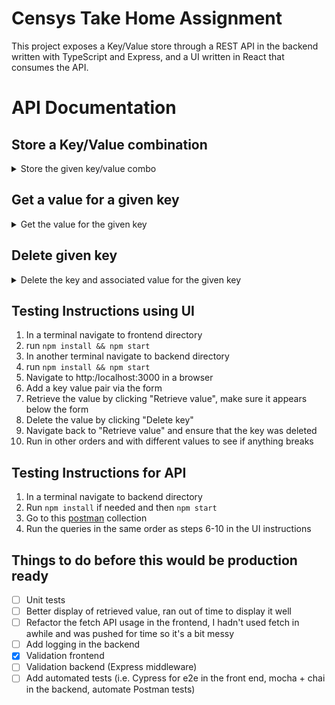 # Censys Take Home Assignment

This project exposes a Key/Value store through a REST API in the backend written with TypeScript 
and Express, and a UI written in React that consumes the API.

# API Documentation
## Store a Key/Value combination
<details>
  <summary>Store the given key/value combo</summary>

**URL** : `/v1/keys/`

**Method** : `POST`

**Data constraints**
```json
{
    "key": "[valid string]",
    "value": "[any valid json]"
}
```

**Data example**

```json
{
    "key": "spencer-mcmaster",
    "value": "{'age':23,'profession':'full stack developer'}"
}
```

### Success Response

**Code** : `204 No Content`

### Error Response

**Condition** : If 'key' or 'value' is improperly formatted (i.e. user is not valid JSON)

**Code** : `400 BAD REQUEST`

**Content** :

```json
{
    "errors": [
        "Unable to complete request. key must be a valid string and value must be valid JSON."
    ]
}
```
</details>

## Get a value for a given key
<details>
  <summary>Get the value for the given key</summary>

**URL** : `/v1/keys/:key`
  
**URL Parameters** : key is a URL encoded string that may or may not match a key in the store

**Method** : `GET`

### Success Response

**Condition** : Key was found.

**Code** : `200 OK`

**Content** :
  
```json
{
    "key": "spencer-mcmaster",
    "value": "{'age':23,'profession':'full stack developer'}"
}
```
### OR
  
**Condition** : Key was not found.

**Code** : `404 Not Found`
</details>

## Delete given key
<details>
  <summary>Delete the key and associated value for the given key</summary>

**URL** : `/v1/keys/:key`

**URL Parameters** : Key is a url encoded string that may or may not match a key in the store

**Method** : `DELETE`

**Data** : `{}`

### Success Response

**Condition** : If the Key exists.

**Code** : `204 NO CONTENT`

### Error Responses

**Condition** : If there was no key available to delete.

**Code** : `404 NOT FOUND`
</details>

## Testing Instructions using UI
1. In a terminal navigate to frontend directory
2. run `npm install && npm start`
3. In another terminal navigate to backend directory
4. run `npm install && npm start`
5. Navigate to http:/localhost:3000 in a browser
6. Add a key value pair via the form
7. Retrieve the value by clicking "Retrieve value", make sure it appears below the form
8. Delete the value by clicking "Delete key"
9. Navigate back to "Retrieve value" and ensure that the key was deleted
10. Run in other orders and with different values to see if anything breaks

## Testing Instructions for API
1. In a terminal navigate to backend directory
2. Run `npm install` if needed and then `npm start`
3. Go to this [postman](https://go.postman.co/workspace/My-Workspace~7dc60027-120d-43b3-84f6-0d438655e1dc/collection/4298122-753e334b-5b7b-4c6e-9412-b23581f42490?action=share&creator=4298122) collection
4. Run the queries in the same order as steps 6-10 in the UI instructions

## Things to do before this would be production ready
- [ ] Unit tests
- [ ] Better display of retrieved value, ran out of time to display it well
- [ ] Refactor the fetch API usage in the frontend, I hadn't used fetch in awhile and was pushed for time so it's a bit messy
- [ ] Add logging in the backend
- [x] Validation frontend
- [ ] Validation backend (Express middleware)
- [ ] Add automated tests (i.e. Cypress for e2e in the front end, mocha + chai in the backend, automate Postman tests)
